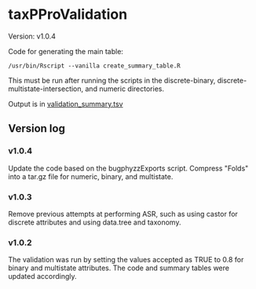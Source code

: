 # taxPProValidation

Version: v1.0.4

Code for generating the main table:

```
/usr/bin/Rscript --vanilla create_summary_table.R
```

This must be run after running the scripts in the discrete-binary,
discrete-multistate-intersection, and numeric directories.

Output is in [validation_summary.tsv](./validation_summary.tsv)

## Version log

### v1.0.4
Update the code based on the bugphyzzExports script.
Compress "Folds" into a tar.gz file for numeric, binary, and multistate.

### v1.0.3
Remove previous attempts at performing ASR, such as using castor for
discrete attributes and using data.tree and taxonomy.

### v1.0.2
The validation was run by setting the values accepted as TRUE to 0.8 for
binary and multistate attributes. The code and summary tables were
updated accordingly.
